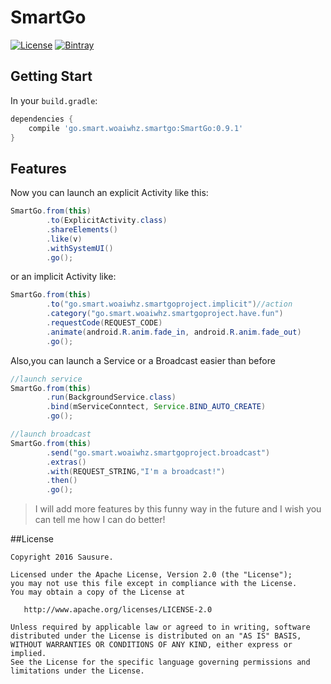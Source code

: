 # SmartGo
[![License](https://img.shields.io/badge/license-Apache%202.0-blue.svg)](https://github.com/Sausure/SmartGo/blob/master/LICENSE.txt)
[![Bintray](https://img.shields.io/bintray/v/sausure/maven/SmartGo.svg?maxAge=2592000)](https://github.com/Sausure/SmartGo)

## Getting Start
In your `build.gradle`:
```groovy
dependencies {
    compile 'go.smart.woaiwhz.smartgo:SmartGo:0.9.1'
}
```

## Features
Now you can launch an explicit Activity like this:
```java
SmartGo.from(this)
        .to(ExplicitActivity.class)
        .shareElements()
        .like(v)
        .withSystemUI()
        .go();
```
or an implicit Activity like:
```java
SmartGo.from(this)
        .to("go.smart.woaiwhz.smartgoproject.implicit")//action
        .category("go.smart.woaiwhz.smartgoproject.have.fun")
        .requestCode(REQUEST_CODE)
        .animate(android.R.anim.fade_in, android.R.anim.fade_out)
        .go();
```
Also,you can launch a Service or a Broadcast easier than before
```java
//launch service
SmartGo.from(this)
        .run(BackgroundService.class)
        .bind(mServiceConntect, Service.BIND_AUTO_CREATE)
        .go();

//launch broadcast
SmartGo.from(this)
        .send("go.smart.woaiwhz.smartgoproject.broadcast")
        .extras()
        .with(REQUEST_STRING,"I'm a broadcast!")
        .then()
        .go();
```
> I will add more features by this funny way in the future and I wish you can tell me how I can do better!

##License

    Copyright 2016 Sausure.

    Licensed under the Apache License, Version 2.0 (the "License");
    you may not use this file except in compliance with the License.
    You may obtain a copy of the License at

       http://www.apache.org/licenses/LICENSE-2.0

    Unless required by applicable law or agreed to in writing, software
    distributed under the License is distributed on an "AS IS" BASIS,
    WITHOUT WARRANTIES OR CONDITIONS OF ANY KIND, either express or implied.
    See the License for the specific language governing permissions and
    limitations under the License.
